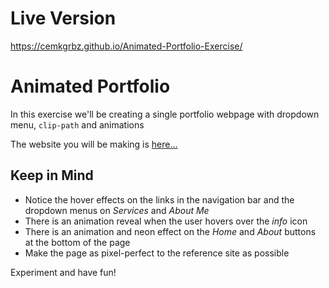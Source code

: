 # Live Version

https://cemkgrbz.github.io/Animated-Portfolio-Exercise/

# Animated Portfolio

In this exercise we'll be creating a single portfolio webpage with dropdown menu, `clip-path` and animations

The website you will be making is [here...](https://hsnakk.github.io/UIB_Interaction_Exercise-1/)

## Keep in Mind

- Notice the hover effects on the links in the navigation bar and the dropdown menus on _Services_ and _About Me_
- There is an animation reveal when the user hovers over the _info_ icon
- There is an animation and neon effect on the _Home_ and _About_ buttons at the bottom of the page
- Make the page as pixel-perfect to the reference site as possible

Experiment and have fun!
